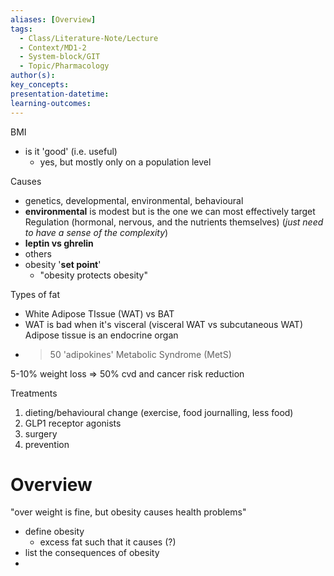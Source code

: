 ```yaml
---
aliases: [Overview]
tags:
  - Class/Literature-Note/Lecture
  - Context/MD1-2
  - System-block/GIT
  - Topic/Pharmacology
author(s): 
key_concepts: 
presentation-datetime: 
learning-outcomes:
---
```


BMI
- is it 'good' (i.e. useful) 
	- yes, but mostly only on a population level

Causes
- genetics, developmental, environmental, behavioural
- **environmental** is modest but is the one we can most effectively target
Regulation (hormonal, nervous, and the nutrients themselves) (*just need to have a sense of the complexity*)
- **leptin vs ghrelin**
- others
- obesity '**set point**'
	- "obesity protects obesity"

Types of fat
- White Adipose TIssue (WAT) vs BAT
- WAT is bad when it's visceral (visceral WAT vs subcutaneous WAT)
Adipose tissue is an endocrine organ
- >50 'adipokines'
Metabolic Syndrome (MetS)

5-10% weight loss => 50% cvd and cancer risk reduction

Treatments
1. dieting/behavioural change (exercise, food journalling, less food)
2. GLP1 receptor agonists
3. surgery
4. prevention
# Overview
"over weight is fine, but obesity causes health problems"
- define obesity
	- excess fat such that it causes (?)
- list the consequences of obesity
- 




